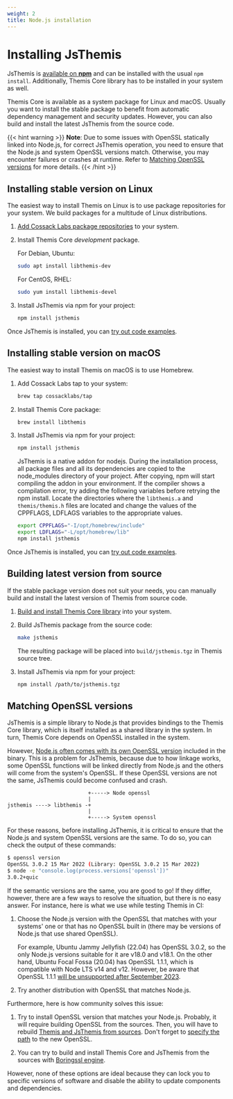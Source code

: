 ```yaml
---
weight: 2
title: Node.js installation
---
```


# Installing JsThemis

JsThemis is [available on **npm**](https://www.npmjs.com/package/jsthemis)
and can be installed with the usual `npm install`.
Additionally, Themis Core library has to be installed in your system as well.

Themis Core is available as a system package for Linux and macOS.
Usually you want to install the stable package to benefit from automatic dependency management and security updates.
However, you can also build and install the latest JsThemis from the source code.

  {{< hint warning >}}
  **Note**: Due to some issues with OpenSSL statically linked into Node.js, for correct JsThemis operation, you need to ensure that the Node.js and system OpenSSL versions match. Otherwise, you may encounter failures or crashes at runtime. Refer to [Matching OpenSSL versions](#matching-openssl-versions) for more details.
  {{< /hint >}}

## Installing stable version on Linux

The easiest way to install Themis on Linux is to use package repositories for your system.
We build packages for a multitude of Linux distributions.

 1. [Add Cossack Labs package repositories](/themis/installation/installation-from-packages/)
    to your system.

 2. Install Themis Core _development_ package.

    For Debian, Ubuntu:

    ```bash
    sudo apt install libthemis-dev
    ```

    For CentOS, RHEL:

    ```bash
    sudo yum install libthemis-devel
    ```

3. Install JsThemis via npm for your project:

    ```bash
    npm install jsthemis
    ```

Once JsThemis is installed, you can [try out code examples](../examples/).

## Installing stable version on macOS

The easiest way to install Themis on macOS is to use Homebrew.

 1. Add Cossack Labs tap to your system:

    ```bash
    brew tap cossacklabs/tap
    ```

 2. Install Themis Core package:

    ```bash
    brew install libthemis
    ```

 3. Install JsThemis via npm for your project:

    ```bash
    npm install jsthemis
    ```
    
    JsThemis is a native addon for nodejs. During the installation process, all package files and all its dependencies are copied to the node_modules directory of your project. After copying, npm will start compiling the addon in your environment. If the compiler shows a compilation error, try adding the following variables before retrying the npm install. Locate the directories where the `libthemis.a` and `themis/themis.h` files are located and change the values of the CPPFLAGS, LDFLAGS variables to the appropriate values.  

    ```bash
    export CPPFLAGS="-I/opt/homebrew/include"
    export LDFLAGS="-L/opt/homebrew/lib"
    npm install jsthemis
    ```

Once JsThemis is installed, you can [try out code examples](../examples/).

## Building latest version from source

If the stable package version does not suit your needs,
you can manually build and install the latest version of Themis from source code.

 1. [Build and install Themis Core library](/themis/installation/installation-from-sources/)
    into your system.

 2. Build JsThemis package from the source code:

    ```bash
    make jsthemis
    ```

    The resulting package will be placed into `build/jsthemis.tgz`
    in Themis source tree.

 3. Install JsThemis via npm for your project:

    ```bash
    npm install /path/to/jsthemis.tgz
    ```

## Matching OpenSSL versions

JsThemis is a simple library to Node.js that provides bindings to the Themis Core library, which is itself installed as a shared library in the system. In turn, Themis Core depends on OpenSSL installed in the system.

However, [Node.js often comes with its own OpenSSL version](https://github.com/nodejs/TSC/blob/main/OpenSSL-Strategy.md) included in the binary. This is a problem for JsThemis, because due to how linkage works, some OpenSSL functions will be linked directly from Node.js and the others will come from the system's OpenSSL. If these OpenSSL versions are not the same, JsThemis could become confused and crash.

```
                          +-----> Node openssl
                          |
jsthemis ----> libthemis -+
                          |
                          +-----> System openssl
```

For these reasons, before installing JsThemis, it is critical to ensure that the Node.js and system OpenSSL versions are the same. To do so, you can check the output of these commands:

```bash
$ openssl version
OpenSSL 3.0.2 15 Mar 2022 (Library: OpenSSL 3.0.2 15 Mar 2022)
$ node -e "console.log(process.versions['openssl'])"
3.0.2+quic
```

If the semantic versions are the same, you are good to go! If they differ, however, there are a few ways to resolve the situation, but there is no easy answer. For instance, here is what we use while testing Themis in CI:

1. Choose the Node.js version with the OpenSSL that matches with your systems' one or that has no OpenSSL built in (there may be versions of Node.js that use shared OpenSSL).

   For example, Ubuntu Jammy Jellyfish (22.04) has OpenSSL 3.0.2, so the only Node.js versions suitable for it are v18.0 and v18.1. On the other hand, Ubuntu Focal Fossa (20.04) has OpenSSL 1.1.1, which is compatible with Node LTS v14 and v12. However, be aware that OpenSSL 1.1.1 [will be unsupported after September 2023](https://www.openssl.org/blog/blog/2023/03/28/1.1.1-EOL/).

2. Try another distribution with OpenSSL that matches Node.js.

Furthermore, here is how community solves this issue:

1. Try to install OpenSSL version that matches your Node.js. Probably, it will require building OpenSSL from the sources. Then, you will have to rebuild [Themis and JsThemis from sources](#building-latest-version-from-source). Don't forget to [specify the path](../../../installation/installation-from-sources/#cryptographic-backends) to the new OpenSSL.

2. You can try to build and install Themis Core and JsThemis from the sources with [Boringssl engine](../../../installation/installation-from-sources/#boringssl).

However, none of these options are ideal because they can lock you to specific versions of software and disable the ability to update components and dependencies.
